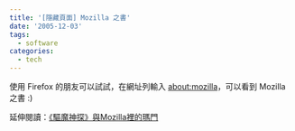 ```yaml
---
title: '[隱藏頁面] Mozilla 之書'
date: '2005-12-03'
tags:
  - software
categories:
  - tech
---
```

使用 Firefox 的朋友可以試試，在網址列輸入 [about:mozilla](about:mozilla)，可以看到 Mozilla 之書 :)  
  
延伸閱讀：[《驅魔神探》與Mozilla裡的瑪門](http://jeph.bluecircus.net/archives/006585.html)